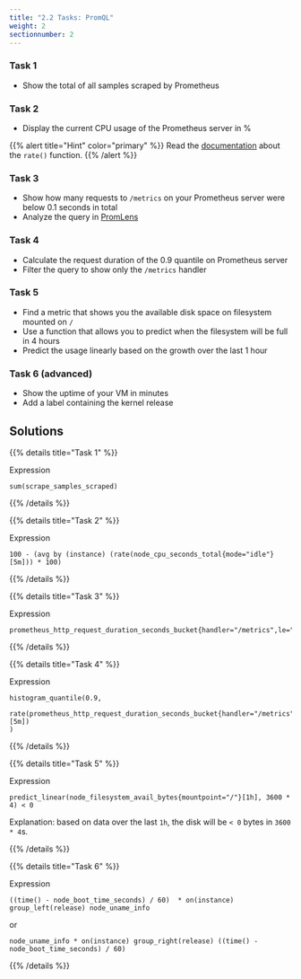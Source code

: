```yaml
---
title: "2.2 Tasks: PromQL"
weight: 2
sectionnumber: 2
---
```


### Task 1

* Show the total of all samples scraped by Prometheus

### Task 2

* Display the current CPU usage of the Prometheus server in %

{{% alert title="Hint" color="primary" %}}
Read the [documentation](https://prometheus.io/docs/prometheus/latest/querying/functions/) about the `rate()` function.
{{% /alert %}}

### Task 3

* Show how many requests to `/metrics` on your Prometheus server were below 0.1 seconds in total
* Analyze the query in [PromLens](https://demo.promlens.com/)

### Task 4

* Calculate the request duration of the 0.9 quantile on Prometheus server
* Filter the query to show only the `/metrics` handler

### Task 5

* Find a metric that shows you the available disk space on filesystem mounted on `/`
* Use a function that allows you to predict when the filesystem will be full in 4 hours
* Predict the usage linearly based on the growth over the last 1 hour

### Task 6 (advanced)

* Show the uptime of your VM in minutes
* Add a label containing the kernel release

## Solutions

{{% details title="Task 1" %}}

Expression
```promql
sum(scrape_samples_scraped)
```

{{% /details %}}

{{% details title="Task 2" %}}

Expression
```promql
100 - (avg by (instance) (rate(node_cpu_seconds_total{mode="idle"}[5m])) * 100)
```

{{% /details %}}

{{% details title="Task 3" %}}

Expression
```promql
prometheus_http_request_duration_seconds_bucket{handler="/metrics",le="0.1"}
```

{{% /details %}}

{{% details title="Task 4" %}}

Expression
```promql
histogram_quantile(0.9,
  rate(prometheus_http_request_duration_seconds_bucket{handler="/metrics"}[5m])
)
```

{{% /details %}}

{{% details title="Task 5" %}}

Expression
```promql
predict_linear(node_filesystem_avail_bytes{mountpoint="/"}[1h], 3600 * 4) < 0
```

Explanation: based on data over the last `1h`, the disk will be `< 0` bytes in `3600 * 4`s.

{{% /details %}}

{{% details title="Task 6" %}}

Expression
```promql
((time() - node_boot_time_seconds) / 60)  * on(instance) group_left(release) node_uname_info
```

or

```promql
node_uname_info * on(instance) group_right(release) ((time() - node_boot_time_seconds) / 60)
```
{{% /details %}}

